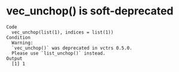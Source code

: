 # vec_unchop() is soft-deprecated

    Code
      vec_unchop(list(1), indices = list(1))
    Condition
      Warning:
      `vec_unchop()` was deprecated in vctrs 0.5.0.
      Please use `list_unchop()` instead.
    Output
      [1] 1

